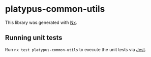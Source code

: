 # platypus-common-utils

This library was generated with [Nx](https://nx.dev).

## Running unit tests

Run `nx test platypus-common-utils` to execute the unit tests via [Jest](https://jestjs.io).
